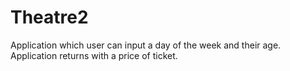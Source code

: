 # Theatre2
Application which user can input a day of the week and their age. Application returns with a price of ticket.
